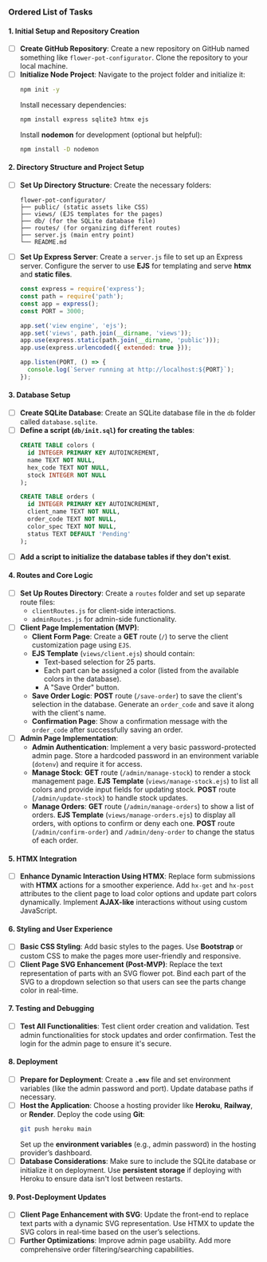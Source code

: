 ### Ordered List of Tasks

#### **1. Initial Setup and Repository Creation**
- [ ] **Create GitHub Repository**: Create a new repository on GitHub named something like `flower-pot-configurator`. Clone the repository to your local machine.
- [ ] **Initialize Node Project**: Navigate to the project folder and initialize it:
  ```sh
  npm init -y
  ```
  Install necessary dependencies:
  ```sh
  npm install express sqlite3 htmx ejs
  ```
  Install **nodemon** for development (optional but helpful):
  ```sh
  npm install -D nodemon
  ```

#### **2. Directory Structure and Project Setup**
- [ ] **Set Up Directory Structure**: Create the necessary folders:
  ```
  flower-pot-configurator/
  ├── public/ (static assets like CSS)
  ├── views/ (EJS templates for the pages)
  ├── db/ (for the SQLite database file)
  ├── routes/ (for organizing different routes)
  ├── server.js (main entry point)
  └── README.md
  ```
- [ ] **Set Up Express Server**: Create a `server.js` file to set up an Express server. Configure the server to use **EJS** for templating and serve **htmx** and **static files**.
  ```js
  const express = require('express');
  const path = require('path');
  const app = express();
  const PORT = 3000;

  app.set('view engine', 'ejs');
  app.set('views', path.join(__dirname, 'views'));
  app.use(express.static(path.join(__dirname, 'public')));
  app.use(express.urlencoded({ extended: true }));

  app.listen(PORT, () => {
    console.log(`Server running at http://localhost:${PORT}`);
  });
  ```

#### **3. Database Setup**
- [ ] **Create SQLite Database**: Create an SQLite database file in the `db` folder called `database.sqlite`.
- [ ] **Define a script (`db/init.sql`) for creating the tables**:
  ```sql
  CREATE TABLE colors (
    id INTEGER PRIMARY KEY AUTOINCREMENT,
    name TEXT NOT NULL,
    hex_code TEXT NOT NULL,
    stock INTEGER NOT NULL
  );

  CREATE TABLE orders (
    id INTEGER PRIMARY KEY AUTOINCREMENT,
    client_name TEXT NOT NULL,
    order_code TEXT NOT NULL,
    color_spec TEXT NOT NULL,
    status TEXT DEFAULT 'Pending'
  );
  ```
- [ ] **Add a script to initialize the database tables if they don't exist**.

#### **4. Routes and Core Logic**
- [ ] **Set Up Routes Directory**: Create a `routes` folder and set up separate route files:
  - `clientRoutes.js` for client-side interactions.
  - `adminRoutes.js` for admin-side functionality.
- [ ] **Client Page Implementation (MVP)**:
  - **Client Form Page**: Create a **GET** route (`/`) to serve the client customization page using `EJS`.
  - **EJS Template** (`views/client.ejs`) should contain:
    - Text-based selection for 25 parts.
    - Each part can be assigned a color (listed from the available colors in the database).
    - A "Save Order" button.
  - **Save Order Logic**: **POST** route (`/save-order`) to save the client's selection in the database. Generate an `order_code` and save it along with the client's name.
  - **Confirmation Page**: Show a confirmation message with the `order_code` after successfully saving an order.
- [ ] **Admin Page Implementation**:
  - **Admin Authentication**: Implement a very basic password-protected admin page. Store a hardcoded password in an environment variable (`dotenv`) and require it for access.
  - **Manage Stock**: **GET** route (`/admin/manage-stock`) to render a stock management page. **EJS Template** (`views/manage-stock.ejs`) to list all colors and provide input fields for updating stock. **POST** route (`/admin/update-stock`) to handle stock updates.
  - **Manage Orders**: **GET** route (`/admin/manage-orders`) to show a list of orders. **EJS Template** (`views/manage-orders.ejs`) to display all orders, with options to confirm or deny each one. **POST** route (`/admin/confirm-order`) and `/admin/deny-order` to change the status of each order.

#### **5. HTMX Integration**
- [ ] **Enhance Dynamic Interaction Using HTMX**: Replace form submissions with **HTMX** actions for a smoother experience. Add `hx-get` and `hx-post` attributes to the client page to load color options and update part colors dynamically. Implement **AJAX-like** interactions without using custom JavaScript.

#### **6. Styling and User Experience**
- [ ] **Basic CSS Styling**: Add basic styles to the pages. Use **Bootstrap** or custom CSS to make the pages more user-friendly and responsive.
- [ ] **Client Page SVG Enhancement (Post-MVP)**: Replace the text representation of parts with an SVG flower pot. Bind each part of the SVG to a dropdown selection so that users can see the parts change color in real-time.

#### **7. Testing and Debugging**
- [ ] **Test All Functionalities**: Test client order creation and validation. Test admin functionalities for stock updates and order confirmation. Test the login for the admin page to ensure it's secure.

#### **8. Deployment**
- [ ] **Prepare for Deployment**: Create a **`.env`** file and set environment variables (like the admin password and port). Update database paths if necessary.
- [ ] **Host the Application**: Choose a hosting provider like **Heroku**, **Railway**, or **Render**. Deploy the code using **Git**:
  ```sh
  git push heroku main
  ```
  Set up the **environment variables** (e.g., admin password) in the hosting provider’s dashboard.
- [ ] **Database Considerations**: Make sure to include the SQLite database or initialize it on deployment. Use **persistent storage** if deploying with Heroku to ensure data isn't lost between restarts.

#### **9. Post-Deployment Updates**
- [ ] **Client Page Enhancement with SVG**: Update the front-end to replace text parts with a dynamic SVG representation. Use HTMX to update the SVG colors in real-time based on the user’s selections.
- [ ] **Further Optimizations**: Improve admin page usability. Add more comprehensive order filtering/searching capabilities.
